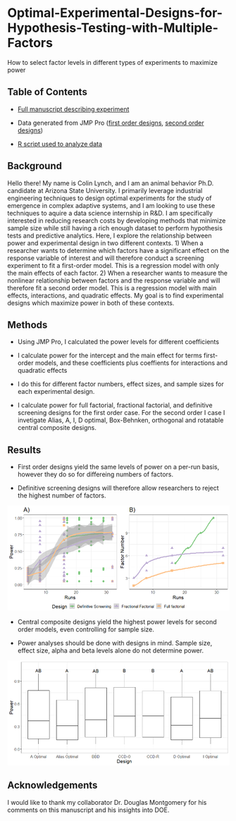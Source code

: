 # Optimal-Experimental-Designs-for-Hypothesis-Testing-with-Multiple-Factors
How to select factor levels in different types of experiments to maximize power 

## Table of Contents

* [Full manuscript describing experiment](https://github.com/colinmichaellynch/Optimal-Experimental-Designs-for-Hypothesis-Testing-with-Multiple-Factors/blob/main/Optimal%20Experimental%20Design%20for%20Hypothesis%20Testing%20with%20Multiple%20Factors.docx)

* Data generated from JMP Pro ([first order designs](https://github.com/colinmichaellynch/Optimal-Experimental-Designs-for-Hypothesis-Testing-with-Multiple-Factors/blob/main/PowerSheet2.csv), [second order designs](https://github.com/colinmichaellynch/Optimal-Experimental-Designs-for-Hypothesis-Testing-with-Multiple-Factors/blob/main/PowerSheet1.csv))

* [R script used to analyze data](https://github.com/colinmichaellynch/Optimal-Experimental-Designs-for-Hypothesis-Testing-with-Multiple-Factors/blob/main/PowerOptimality.R)

## Background

Hello there! My name is Colin Lynch, and I am an animal behavior Ph.D. candidate at Arizona State University. I primarily leverage industrial engineering techniques to design optimal experiments for the study of emergence in complex adaptive systems, and I am looking to use these techniques to aquire a data science internship in R&D. I am specifically interested in reducing research costs by developing methods that minimize sample size while still having a rich enough dataset to perform hypothesis tests and predictive analytics. Here, I explore the relationship between power and experimental design in two different contexts. 1) When a researcher wants to determine which factors have a significant effect on the response variable of interest and will therefore conduct a screening experiment to fit a first-order model. This is a regression model with only the main effects of each factor. 2) When a researcher wants to measure the nonlinear relationship between factors and the response variable and will therefore fit a second order model. This is a regression model with main effects, interactions, and quadratic effects. My goal is to find experimental designs which maximize power in both of these contexts. 

## Methods

* Using JMP Pro, I calculated the power levels for different coefficients 

* I calculate power for the intercept and the main effect for terms first-order models, and these coefficients plus coeffients for interactions and quadratic effects

* I do this for different factor numbers, effect sizes, and sample sizes for each experimental design.

* I calculate power for full factorial, fractional factorial, and definitive screening designs for the first order case. For the second order I case I invetigate Alias, A, I, D optimal, Box-Behnken, orthogonal and rotatable central composite designs. 

## Results 

* First order designs yield the same levels of power on a per-run basis, however they do so for differeing numbers of factors. 

* Definitive screening designs will therefore allow researchers to reject the highest number of factors. 

![](/Images/Rplot.png)

* Central composite designs yield the highest power levels for second order models, even controlling for sample size.

* Power analyses should be done with designs in mind. Sample size, effect size, alpha and beta levels alone do not determine power. 

![](/Images/powerDesigns.png)

## Acknowledgements

I would like to thank my collaborator Dr. Douglas Montgomery for his comments on this manuscript and his insights into DOE. 
